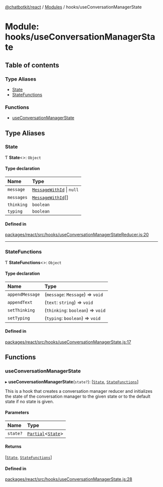 [@chatbotkit/react](../README.md) / [Modules](../modules.md) / hooks/useConversationManagerState

# Module: hooks/useConversationManagerState

## Table of contents

### Type Aliases

- [State](hooks_useConversationManagerState.md#state)
- [StateFunctions](hooks_useConversationManagerState.md#statefunctions)

### Functions

- [useConversationManagerState](hooks_useConversationManagerState.md#useconversationmanagerstate)

## Type Aliases

### State

Ƭ **State**\<\>: `Object`

#### Type declaration

| Name | Type |
| :------ | :------ |
| `message` | [`MessageWithId`](hooks_useConversationManagerStateReducer.md#messagewithid) \| ``null`` |
| `messages` | [`MessageWithId`](hooks_useConversationManagerStateReducer.md#messagewithid)[] |
| `thinking` | `boolean` |
| `typing` | `boolean` |

#### Defined in

[packages/react/src/hooks/useConversationManagerStateReducer.js:20](https://github.com/chatbotkit/node-sdk/blob/main/packages/react/src/hooks/useConversationManagerStateReducer.js#L20)

___

### StateFunctions

Ƭ **StateFunctions**\<\>: `Object`

#### Type declaration

| Name | Type |
| :------ | :------ |
| `appendMessage` | (`message`: `Message`) => `void` |
| `appendText` | (`text`: `string`) => `void` |
| `setThinking` | (`thinking`: `boolean`) => `void` |
| `setTyping` | (`typing`: `boolean`) => `void` |

#### Defined in

[packages/react/src/hooks/useConversationManagerState.js:17](https://github.com/chatbotkit/node-sdk/blob/main/packages/react/src/hooks/useConversationManagerState.js#L17)

## Functions

### useConversationManagerState

▸ **useConversationManagerState**(`state?`): [[`State`](hooks_useConversationManagerState.md#state), [`StateFunctions`](hooks_useConversationManagerState.md#statefunctions)]

This is a hook that creates a conversation manager reducer and initializes
the state of the conversation manager to the given state or to the default
state if no state is given.

#### Parameters

| Name | Type |
| :------ | :------ |
| `state?` | [`Partial`]( https://www.typescriptlang.org/docs/handbook/utility-types.html#partialtype )\<[`State`](hooks_useConversationManagerState.md#state)\> |

#### Returns

[[`State`](hooks_useConversationManagerState.md#state), [`StateFunctions`](hooks_useConversationManagerState.md#statefunctions)]

#### Defined in

[packages/react/src/hooks/useConversationManagerState.js:28](https://github.com/chatbotkit/node-sdk/blob/main/packages/react/src/hooks/useConversationManagerState.js#L28)
